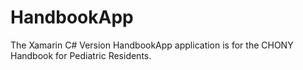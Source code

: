 HandbookApp
===========

The Xamarin C# Version HandbookApp application is for the CHONY Handbook for Pediatric Residents.


